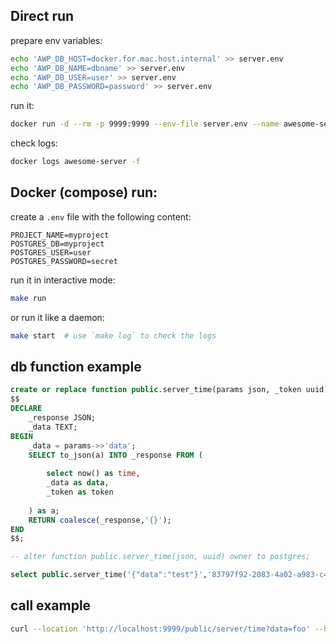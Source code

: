 ## Direct run

prepare env variables:
```bash
echo 'AWP_DB_HOST=docker.for.mac.host.internal' >> server.env
echo 'AWP_DB_NAME=dbname' >> server.env
echo 'AWP_DB_USER=user' >> server.env
echo 'AWP_DB_PASSWORD=password' >> server.env
```

run it:
```bash
docker run -d --rm -p 9999:9999 --env-file server.env --name awesome-server savarez/awesome-server
```

check logs:
```bash
docker logs awesome-server -f
```

## Docker (compose) run:

create a `.env` file with the following content:
```
PROJECT_NAME=myproject
POSTGRES_DB=myproject
POSTGRES_USER=user
POSTGRES_PASSWORD=secret
```
run it in interactive mode:

```bash
make run
```

or run it like a daemon:

```bash
make start  # use `make log` to check the logs
```

## db function example
```sql
create or replace function public.server_time(params json, _token uuid) returns json language plpgsql as
$$
DECLARE
    _response JSON;
    _data TEXT;
BEGIN
    _data = params->>'data';
    SELECT to_json(a) INTO _response FROM (
    
        select now() as time,
        _data as data,
        _token as token
    
    ) as a;
    RETURN coalesce(_response,'{}');
END
$$;

-- alter function public.server_time(json, uuid) owner to postgres;

select public.server_time('{"data":"test"}','83797f92-2083-4a02-a983-c48f9cd5573a')
```


## call example

```bash
curl --location 'http://localhost:9999/public/server/time?data=foo' --header 'Authorization: Token 83797f92-2083-4a02-a983-c48f9cd5573a'
```